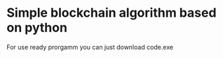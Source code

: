 # Simple blockchain algorithm based on python
For use ready prorgamm you can just download code.exe
